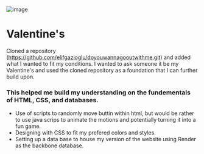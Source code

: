 ![image](https://github.com/pandaboi1/Valentine-s/assets/72881312/a840c5b2-341e-4ab3-a47d-bf2bb5371c5e)

# Valentine's
Cloned a repository (https://github.com/elifgazioglu/doyouwannagooutwithme.git) and added what I wanted to fit my conditions. 
I wanted to ask someone it be my Valentine's and used the cloned repository as a foundation that I can further build upon.
### This helped me build my understanding on the fundementals of HTML, CSS, and databases.
- Use of scripts to randomly move buttin within html, but would be rather to use java scrips to animate the motions and potentially turning it into a fun game.
- Designing with CSS to fit my prefered colors and styles.
- Setting up a data base to house my version of the website using Render as the backbone database.

